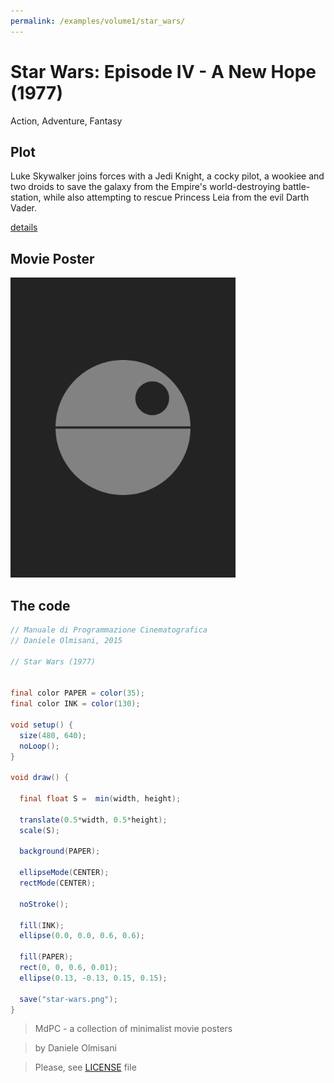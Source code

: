 ```yaml
---
permalink: /examples/volume1/star_wars/
---
```

# Star Wars: Episode IV - A New Hope (1977)

Action, Adventure, Fantasy

## Plot
Luke Skywalker joins forces with a Jedi Knight, a cocky pilot, a wookiee and two droids to save the galaxy from the Empire's world-destroying battle-station, while also attempting to rescue Princess Leia from the evil Darth Vader.

[details](https://www.imdb.com/title/tt0076759/)

## Movie Poster
<img src="star-wars.png"  width="360px" title="Star Wars: Episode IV - A New Hope">


## The code
```java
// Manuale di Programmazione Cinematografica
// Daniele Olmisani, 2015

// Star Wars (1977)


final color PAPER = color(35);
final color INK = color(130);

void setup() {  
  size(480, 640);
  noLoop();
}

void draw() {
  
  final float S =  min(width, height);
  
  translate(0.5*width, 0.5*height);
  scale(S);
  
  background(PAPER);
  
  ellipseMode(CENTER);
  rectMode(CENTER);
  
  noStroke();
  
  fill(INK);
  ellipse(0.0, 0.0, 0.6, 0.6);
  
  fill(PAPER);
  rect(0, 0, 0.6, 0.01);
  ellipse(0.13, -0.13, 0.15, 0.15);
  
  save("star-wars.png");
}

```

> MdPC - a collection of minimalist movie posters

> by Daniele Olmisani

> Please, see [LICENSE](../../../LICENSE) file
